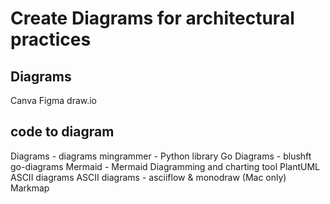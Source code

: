 # Create Diagrams for architectural practices
## Diagrams
Canva
Figma
draw.io

## code to diagram
Diagrams - diagrams mingrammer - Python library
Go Diagrams - blushft go-diagrams
Mermaid - Mermaid Diagramming and charting tool
PlantUML
ASCII diagrams
ASCII diagrams - asciiflow & monodraw (Mac only)
Markmap

